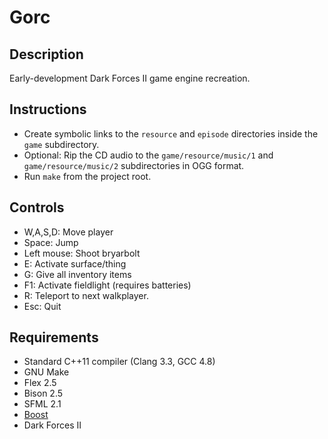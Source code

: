 Gorc
====

Description
-----------

Early-development Dark Forces II game engine recreation.

Instructions
------------

* Create symbolic links to the `resource` and `episode` directories inside the `game` subdirectory.
* Optional: Rip the CD audio to the `game/resource/music/1` and `game/resource/music/2` subdirectories in OGG format.
* Run `make` from the project root.

Controls
--------

* W,A,S,D: Move player
* Space: Jump
* Left mouse: Shoot bryarbolt
* E: Activate surface/thing
* G: Give all inventory items
* F1: Activate fieldlight (requires batteries)
* R: Teleport to next walkplayer.
* Esc: Quit

Requirements
------------

* Standard C++11 compiler (Clang 3.3, GCC 4.8)
* GNU Make
* Flex 2.5
* Bison 2.5
* SFML 2.1
* [Boost](http://boost.org)
* Dark Forces II
